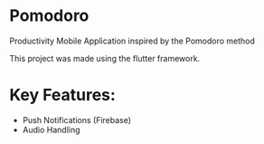 # Pomodoro

Productivity Mobile Application inspired by the Pomodoro method


This project was made using the flutter framework.

# Key Features:
 - Push Notifications (Firebase)
 - Audio Handling
